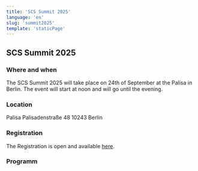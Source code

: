 ```yaml
---
title: 'SCS Summit 2025'
language: 'en'
slug: 'summit2025'
template: 'staticPage'
---
```


## SCS Summit 2025

### Where and when

The SCS Summit 2025 will take place on 24th of September at the Palisa in Berlin.
The event will start at noon and will go until the evening.

### Location

Palisa
Palisadenstraße 48 
10243 Berlin

### Registration

The Registration is open and available [here](https://events.sovereigncloudstack.org/scs-summit-2025/).

### Programm


